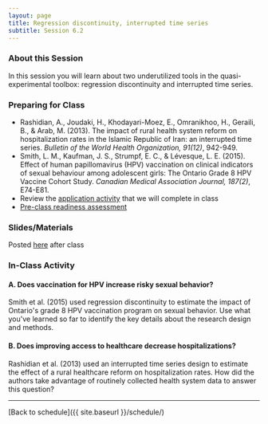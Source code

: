 ```yaml
---
layout: page
title: Regression discontinuity, interrupted time series
subtitle: Session 6.2
---
```


### About this Session

In this session you will learn about two underutilized tools in the quasi-experimental toolbox: regression discontinuity and interrupted time series.

### Preparing for Class

* Rashidian, A., Joudaki, H., Khodayari-Moez, E., Omranikhoo, H., Geraili, B., & Arab, M. (2013). The impact of rural health system reform on hospitalization rates in the Islamic Republic of Iran: an interrupted time series. *Bulletin of the World Health Organization, 91(12)*, 942-949.
* Smith, L. M., Kaufman, J. S., Strumpf, E. C., & Lévesque, L. E. (2015). Effect of human papillomavirus (HPV) vaccination on clinical indicators of sexual behaviour among adolescent girls: The Ontario Grade 8 HPV Vaccine Cohort Study. *Canadian Medical Association Journal, 187(2)*, E74-E81.
* Review the [application activity](https://drive.google.com/open?id=1VFOhVSzHFO7uFHaK1-uz2WaOgH17wvr7) that we will complete in class
* [Pre-class readiness assessment](https://docs.google.com/spreadsheets/d/1FkE2xrVPej8o07Kgd9mNEK0vovv8EzJfVoAjUOO_gy0/edit?usp=sharing)

### Slides/Materials

Posted [here](https://drive.google.com/drive/folders/0Bxn_jkXZ1lxuVklQakF4MjZGSDQ?usp=sharing) after class

### In-Class Activity
<p></p>

#### A. Does vaccination for HPV increase risky sexual behavior?

Smith et al. (2015) used regression discontinuity to estimate the impact of Ontario's grade 8 HPV vaccination program on sexual behavior. Use what you've learned so far to identify the key details about the research design and methods.

#### B. Does improving access to healthcare decrease hospitalizations?

Rashidian et al. (2013) used an interrupted time series design to estimate the effect of a rural healthcare reform on hospitalization rates. How did the authors take advantage of routinely collected health system data to answer this question?

* * *

[Back to schedule]({{ site.baseurl }}/schedule/)
